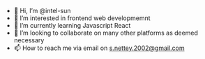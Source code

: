 - 👋 Hi, I’m @intel-sun
- 👀 I’m interested in frontend web developmemnt
- 🌱 I’m currently learning Javascript React
- 💞️ I’m looking to collaborate on many other platforms as deemed necessary
- 📫 How to reach me via email on s.nettey.2002@gmail.com

<!---
intel-sun/intel-sun is a ✨ special ✨ repository because its `README.md` (this file) appears on your GitHub profile.
You can click the Preview link to take a look at your changes.
--->
